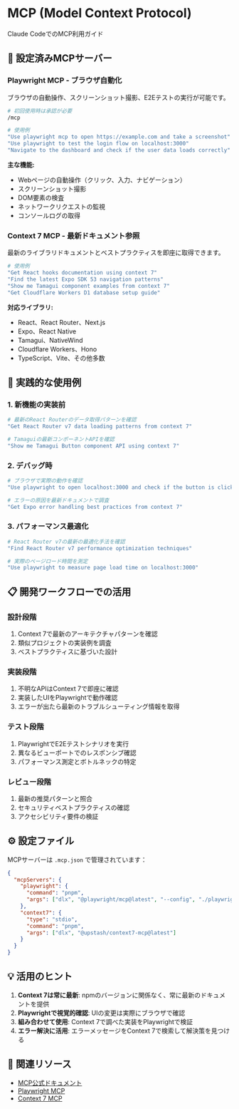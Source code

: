 # MCP (Model Context Protocol)

Claude CodeでのMCP利用ガイド

## 🔧 設定済みMCPサーバー

### Playwright MCP - ブラウザ自動化
ブラウザの自動操作、スクリーンショット撮影、E2Eテストの実行が可能です。

```bash
# 初回使用時は承認が必要
/mcp

# 使用例
"Use playwright mcp to open https://example.com and take a screenshot"
"Use playwright to test the login flow on localhost:3000"
"Navigate to the dashboard and check if the user data loads correctly"
```

**主な機能:**
- Webページの自動操作（クリック、入力、ナビゲーション）
- スクリーンショット撮影
- DOM要素の検査
- ネットワークリクエストの監視
- コンソールログの取得

### Context 7 MCP - 最新ドキュメント参照
最新のライブラリドキュメントとベストプラクティスを即座に取得できます。

```bash
# 使用例
"Get React hooks documentation using context 7"
"Find the latest Expo SDK 53 navigation patterns"
"Show me Tamagui component examples from context 7"
"Get Cloudflare Workers D1 database setup guide"
```

**対応ライブラリ:**
- React、React Router、Next.js
- Expo、React Native
- Tamagui、NativeWind
- Cloudflare Workers、Hono
- TypeScript、Vite、その他多数

## 🚀 実践的な使用例

### 1. 新機能の実装前
```bash
# 最新のReact Routerのデータ取得パターンを確認
"Get React Router v7 data loading patterns from context 7"

# Tamaguiの最新コンポーネントAPIを確認
"Show me Tamagui Button component API using context 7"
```

### 2. デバッグ時
```bash
# ブラウザで実際の動作を確認
"Use playwright to open localhost:3000 and check if the button is clickable"

# エラーの原因を最新ドキュメントで調査
"Get Expo error handling best practices from context 7"
```

### 3. パフォーマンス最適化
```bash
# React Router v7の最新の最適化手法を確認
"Find React Router v7 performance optimization techniques"

# 実際のページロード時間を測定
"Use playwright to measure page load time on localhost:3000"
```

## 📋 開発ワークフローでの活用

### 設計段階
1. Context 7で最新のアーキテクチャパターンを確認
2. 類似プロジェクトの実装例を調査
3. ベストプラクティスに基づいた設計

### 実装段階
1. 不明なAPIはContext 7で即座に確認
2. 実装したUIをPlaywrightで動作確認
3. エラーが出たら最新のトラブルシューティング情報を取得

### テスト段階
1. PlaywrightでE2Eテストシナリオを実行
2. 異なるビューポートでのレスポンシブ確認
3. パフォーマンス測定とボトルネックの特定

### レビュー段階
1. 最新の推奨パターンと照合
2. セキュリティベストプラクティスの確認
3. アクセシビリティ要件の検証

## ⚙️ 設定ファイル

MCPサーバーは `.mcp.json` で管理されています：

```json
{
  "mcpServers": {
    "playwright": {
      "command": "pnpm",
      "args": ["dlx", "@playwright/mcp@latest", "--config", "./playwright-mcp-config.json"]
    },
    "context7": {
      "type": "stdio",
      "command": "pnpm", 
      "args": ["dlx", "@upstash/context7-mcp@latest"]
    }
  }
}
```

## 💡 活用のヒント

1. **Context 7は常に最新**: npmのバージョンに関係なく、常に最新のドキュメントを提供
2. **Playwrightで視覚的確認**: UIの変更は実際にブラウザで確認
3. **組み合わせて使用**: Context 7で調べた実装をPlaywrightで検証
4. **エラー解決に活用**: エラーメッセージをContext 7で検索して解決策を見つける

## 🔗 関連リソース

- [MCP公式ドキュメント](https://github.com/anthropics/mcp)
- [Playwright MCP](https://github.com/anthropics/playwright-mcp)
- [Context 7 MCP](https://github.com/upstash/context7-mcp)
